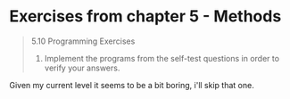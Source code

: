 # Exercises from chapter 5 - Methods

> 5.10 Programming Exercises
>
> 1. Implement the programs from the self-test questions in order to verify your
> answers.

Given my current level it seems to be a bit boring, i'll skip that one.
